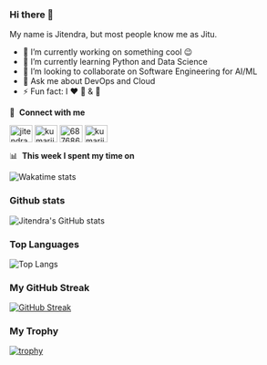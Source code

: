 ### Hi there 👋

My name is Jitendra, but most people know me as Jitu.

- 🔭 I’m currently working on something cool 😉
- 🌱 I’m currently learning Python and Data Science
- 👯 I’m looking to collaborate on Software Engineering for AI/ML
- 💬 Ask me about DevOps and Cloud
- ⚡ Fun fact: I ❤️ 🏸 & 🏏

🔗 &nbsp;**Connect with me**
<p align="left">
<a href="https://twitter.com/jitendrakr0201" target="blank"><img align="center" src="https://raw.githubusercontent.com/rahuldkjain/github-profile-readme-generator/master/src/images/icons/Social/twitter.svg" alt="jitendrakr0201" height="30" width="40" /></a>
<a href="https://linkedin.com/in/kumarjitu21" target="blank"><img align="center" src="https://raw.githubusercontent.com/rahuldkjain/github-profile-readme-generator/master/src/images/icons/Social/linked-in-alt.svg" alt="kumarjitu21" height="30" width="40" /></a>
<a href="https://stackoverflow.com/users/6876862" target="blank"><img align="center" src="https://raw.githubusercontent.com/rahuldkjain/github-profile-readme-generator/master/src/images/icons/Social/stack-overflow.svg" alt="6876862" height="30" width="40" /></a>
<a href="https://dev.to/kumarjitu21" target="blank"><img align="center" src="https://cdn.jsdelivr.net/npm/simple-icons@3.0.1/icons/dev-dot-to.svg" alt="kumarjitu21" height="30" width="40" /></a>

📊 &nbsp;**This week I spent my time on**

![Wakatime stats](https://github-readme-stats-taupe-two.vercel.app/api/wakatime?username=kumarjitu21&hide_title=true&hide_border=true&langs_count=5&bg_color=00000000&text_color=777)

### Github stats

![Jitendra's GitHub stats](https://github-readme-stats.vercel.app/api?username=kumarjitu21&show_icons=true&theme=radical)

### Top Languages

![Top Langs](https://github-readme-stats.vercel.app/api/top-langs/?username=kumarjitu21&layout=compact)

### My GitHub Streak

[![GitHub Streak](https://github-readme-streak-stats.herokuapp.com?user=kumarjitu21)](https://git.io/streak-stats)

### My Trophy

[![trophy](https://github-profile-trophy.vercel.app/?username=kumarjitu21&row=1&column=7)](https://github.com/kumarjitu21/github-profile-trophy)
